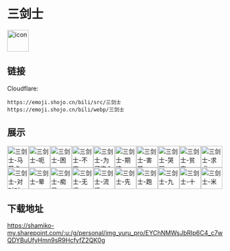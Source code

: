 # 三剑士
<img src="https://emoji.shojo.cn/bili/src/三剑士/icon.png" width="50" height="50" alt="icon">

## 链接
Cloudflare:
```
https://emoji.shojo.cn/bili/src/三剑士
https://emoji.shojo.cn/bili/webp/三剑士
```
## 展示
<img src="https://emoji.shojo.cn/bili/src/三剑士/三剑士-马萨卡.png" width="50" height="50" alt="三剑士-马萨卡"><img src="https://emoji.shojo.cn/bili/src/三剑士/三剑士-呃.png" width="50" height="50" alt="三剑士-呃"><img src="https://emoji.shojo.cn/bili/src/三剑士/三剑士-困.png" width="50" height="50" alt="三剑士-困"><img src="https://emoji.shojo.cn/bili/src/三剑士/三剑士-不爽.png" width="50" height="50" alt="三剑士-不爽"><img src="https://emoji.shojo.cn/bili/src/三剑士/三剑士-为了这个啊.png" width="50" height="50" alt="三剑士-为了这个啊"><img src="https://emoji.shojo.cn/bili/src/三剑士/三剑士-期待.png" width="50" height="50" alt="三剑士-期待"><img src="https://emoji.shojo.cn/bili/src/三剑士/三剑士-害羞.png" width="50" height="50" alt="三剑士-害羞"><img src="https://emoji.shojo.cn/bili/src/三剑士/三剑士-哭哭.png" width="50" height="50" alt="三剑士-哭哭"><img src="https://emoji.shojo.cn/bili/src/三剑士/三剑士-贫穷.png" width="50" height="50" alt="三剑士-贫穷"><img src="https://emoji.shojo.cn/bili/src/三剑士/三剑士-求求.png" width="50" height="50" alt="三剑士-求求"><img src="https://emoji.shojo.cn/bili/src/三剑士/三剑士-对对对.png" width="50" height="50" alt="三剑士-对对对"><img src="https://emoji.shojo.cn/bili/src/三剑士/三剑士-晕.png" width="50" height="50" alt="三剑士-晕"><img src="https://emoji.shojo.cn/bili/src/三剑士/三剑士-痴呆.png" width="50" height="50" alt="三剑士-痴呆"><img src="https://emoji.shojo.cn/bili/src/三剑士/三剑士-无语.png" width="50" height="50" alt="三剑士-无语"><img src="https://emoji.shojo.cn/bili/src/三剑士/三剑士-流汗.png" width="50" height="50" alt="三剑士-流汗"><img src="https://emoji.shojo.cn/bili/src/三剑士/三剑士-先.png" width="50" height="50" alt="三剑士-先"><img src="https://emoji.shojo.cn/bili/src/三剑士/三剑士-跑.png" width="50" height="50" alt="三剑士-跑"><img src="https://emoji.shojo.cn/bili/src/三剑士/三剑士-九.png" width="50" height="50" alt="三剑士-九"><img src="https://emoji.shojo.cn/bili/src/三剑士/三剑士-十.png" width="50" height="50" alt="三剑士-十"><img src="https://emoji.shojo.cn/bili/src/三剑士/三剑士-米.png" width="50" height="50" alt="三剑士-米">

## 下载地址

https://shamiko-my.sharepoint.com/:u:/g/personal/img_yuru_pro/EYChNMWsJbRIp6C4_c7wQDYBuUfyHmn9sR9HcfyfZ2QK0g